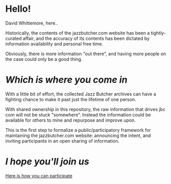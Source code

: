 
# Hello!

David Whittemore, here..

Historically, the contents of the jazzbutcher.com website has been a tightly-curated affair, and the accuracy of its contents has been dictated by information availability and personal free time.

Obviously, there is more information "out there", and having more people on the case could only be a good thing.

# *Which is where _you_ come in*

With a little bit of effort, the collected Jazz Butcher archives can have a fighting chance to make it past just the lifetime of one person.

With shared ownership in this repository, the raw information that drives jbc com will not be stuck "somewhere". Instead the information could be available for others to mine and repurpose and improve upon.

This is the first step to formalize a public/participatory framework for maintaining the jazzbutcher.com website: announcing the intent, and inviting participants in an open sharing of information.

# *I hope you'll join us*

[Here is how you can participate](https://github.com/xpollen8/jazzbutcher.com/blob/main/PARTICIPATE.md) 
